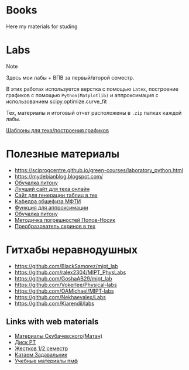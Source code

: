 # Books

Here my materials for studing

# Labs

> [!Note]
> Здесь мои лабы + ВПВ за первый/второй семестр.

В этих работах используется верстка с помощью `Latex`, построение графиков с помощью `Python(Matplotlib)` и аппроксимация с использованием scipy.optimize.curve_fit

Тех, материалы и итоговый отчет расположены в `.zip` папках каждой лабы.

[Шаблоны для теха/построения графиков](https://github.com/khmelnitskiianton/Books/Labs/tree/main/patterns)

# Полезные материалы

+ https://sciprogcentre.github.io/green-courses/laboratory_python.html
+ https://mydebianblog.blogspot.com/
+ [Обучалка питону](https://sciprogcentre.github.io/python-scientific-book/student_edition/)
+ [Лучший сайт для теха онлайн](https://www.overleaf.com/)
+ [Сайт для генерации таблиц в тех](https://tablesgenerator.com/) 
+ [Кафедра общефиза МФТИ](https://mipt.ru/education/chair/physics/S_I/lab/)
+ [Функция для аппроксимации](https://docs.scipy.org/doc/scipy/reference/generated/scipy.optimize.curve_fit.html)
+ [Обучалка питону](https://sciprogcentre.github.io/green-courses/laboratory_python.html)
+ [Методичка погрешностей Попов-Носик](https://mipt.ru/upload/medialibrary/111/main.pdf)
+ [Преобразователь скринов в тех](https://snip.mathpix.com)

# Гитхабы неравнодушных

- https://github.com/BlackSamorez/mipt_lab
- https://github.com/ralex2304/MIPT_PhysLabs
- https://github.com/GoshaAB29/mipt_lab
- https://github.com/Vokerlee/Physical-labs
- https://github.com/OAMichael/MIPT-labs
- https://github.com/Nekhaevalex/Labs
- https://github.com/Kiarendil/labs

## Links with web materials
+ [Материалы Скубачевского(Матан)](https://disk.yandex.ru/d/ZViQIMLaJqFUFg)
+ [Диск РТ](https://disk.yandex.ru/d/7gi3IcRf-x6A9w)
+ [Жестков 1/2 семестр](https://drive.google.com/drive/folders/1niQOpaMbiSMQSS16FS0nwY3W3qT4RvSA)
+ [Катаем Задавальник](https://t.me/kataem_RT)
+ [Учебные материалы пмф](https://t.me/papers_RT)